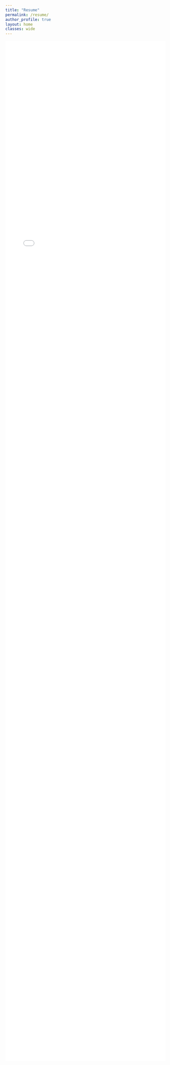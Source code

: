 ```yaml
---
title: "Resume"
permalink: /resume/
author_profile: true
layout: home
classes: wide
---
```


<div style="width: 100%; height: 80vh; margin: 0; padding: 0; border: none; background: transparent; overflow: hidden;">
  <iframe src="/pedro_resume.pdf#toolbar=0&navpanes=0&scrollbar=0" width="100%" height="100%" style="border: none; margin: 0; padding: 0; box-shadow: none; outline: none; background: transparent;">
    <p>Your browser does not support PDFs. <a href="/pedro_resume.pdf" target="_blank">Click here to download the PDF</a>.</p>
  </iframe>
</div>

<!--
## Contact Information
- **Email:** pedro.muller@gmail.com
- **LinkedIn:** [linkedin.com/in/pedro-magno-müller](https://www.linkedin.com/in/pedro-magno-m%C3%BCller/)
- **Mobile:** +49 176 82011111

## Education
### Technical University Munich (TUM)
**Master of Science in Electrical Engineering and Computer Science**  
- Specialization: Power Engineering and Renewable Energies
- Exchange Program: University of Oulu, Finland (2019)

### FEUP - Faculty of Engineering, University of Porto
**Bachelor of Science in Electrical Engineering and Computer Science**  
- Program: Electrical and Computer Science with focus on Power Engineering

### Deutsche Schule Porto (German School of Porto)
**Abitur** (2003 – 2015)

## Experience
### Ostrom
**Software Engineer** (Feb 2023 – Present)  
Berlin, Germany
- Energy Management Platform: Developed and maintained a scalable energy management platform serving over 70,000 clients, implementing real-time monitoring and control systems for distributed energy resources.
- Charging Optimization: Designed and implemented advanced charging algorithms that optimize energy consumption patterns, reducing costs through intelligent load management and time-of-use optimization.
- Virtual Power Plant: Contributed to the development of a virtual power plant system that successfully participated in energy markets, generating revenue through optimized vehicle charging and energy trading strategies.

### pragmatic industries GmbH
**Software Engineer** (Nov 2021 – Feb 2023)  
Germany
- Backend Development: Led backend functionality development and translated user requirements into actionable tasks.
- Quality Assurance: Conducted extensive unit tests and resolved issues. Implemented automated testing pipelines.
- Client Relations: Facilitated client communication and maintained relationships. Created demo environments for solution showcasing.
- Regulatory Coordination: Coordinated and moderated regulatory meetings with clients.

### Siemens Energy
**Research Assistant** (Jun 2021 – Sep 2021)  
Munich, Germany
- Techno-economic Analysis: Conducted analysis of hydrogen transport options using linear optimization.
- Research: Managed data research for regional projections of future hydrogen demands.
- Validation: Validated German gas network model and completed Master's thesis on hydrogen transport infrastructure options.

## Skills
### Languages
- TypeScript, JavaScript, Python

### Frameworks
- Django, NestJS, React Native, Flask

### Cloud
- AWS (Certified Cloud Architect)

## Languages
- **Native/Bilingual:** German, Portuguese, English
- **Limited Working:** Spanish, French
--> 